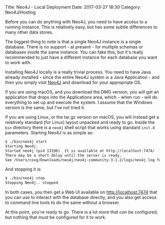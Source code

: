 Title: Neo4J - Local Deployment
Date: 2017-03-27 18:30
Category: Neo4J/Hosting

Before you can do anything with Neo4J, you need to have access to a running instance. This is relatively easy, but has some subtle differences to many other data stores.

The biggest thing to note is that a single Neo4J instance is a single database. There is no support - at present - for multiple schemas or databases inside the same instance. You can fake this, but it's really recommended to just have a different instance for each database you want to work with.

Installing Neo4J locally is a really trivial process. You need to have Java already installed - since the entire Neo4J system is a Java Application - and then you simply visit [Neo4J](https://neo4j.com/download/community-edition/) and download for your appropriate OS.

If you are using macOS, and you download the DMG version, you will get an application that drops into the Applications area, which - when run - will do everything to set up and execute the system. I assume that the Windows version is the same, but I've not tried it.

If you are using Linux, or the tar.gz version on macOS, you will instead get a relatively standard (for Linux) layout unpacked and ready to go. Inside the `bin` directory there is a `neo4j` shell script that works using standard `init.d` parameters. Starting Neo4J is as simple as:
```bash
$ ./bin/neo4j start
Starting Neo4j.
Started neo4j (pid 13196). It is available at http://localhost:7474/
There may be a short delay until the server is ready.
See /Users/coxg/Downloads/neo4j/neo4j-community-3.1.2/logs/neo4j.log for current status.
```

And stopping it is:
```bash
$ ./bin/neo4j stop
Stopping Neo4j.. stopped
```

In both cases, you then get a Web UI available on [http://localhost:7474](http://localhost:7474) that you can use to interact with the database directly, and you also get access to command line tools to do the same without a browser.

At this point, you're ready to go. There is a lot more that *can* be configured, but nothing that *must* be configured for it to work.
